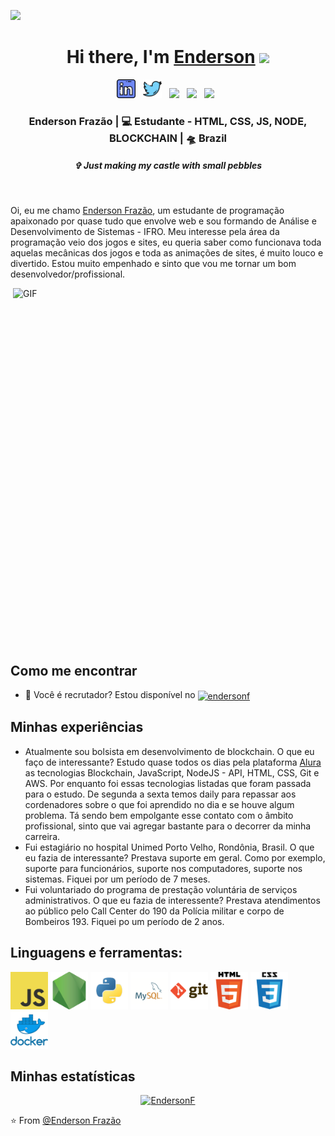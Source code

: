 ![](https://komarev.com/ghpvc/?username=EndersonF&style=flat-plastic&color=blueviolet)
<div align="center">
   <h1>Hi there, I'm <a href="https://github.com/EndersonF">Enderson</a> <img src="https://media.giphy.com/media/hvRJCLFzcasrR4ia7z/giphy.gif" width="25px"> </h1>
</div>

<p align='center'>
   <a href="https://www.linkedin.com/in/enderson-fraz%C3%A3o-121b62175/"><img height="30" src="https://raw.githubusercontent.com/8bithemant/8bithemant/master/linkedin.png?raw=true"></a>&nbsp;&nbsp;
<a href="https://twitter.com/enderson_frazao"><img height="30" src="https://raw.githubusercontent.com/8bithemant/8bithemant/master/twitter.png?raw=true"></a>&nbsp;&nbsp;
<a href="https://www.twitch.tv/enderfpss"><img height="30" src="https://raw.githubusercontent.com/peterthehan/peterthehan/master/assets/twitch.svg"></a>&nbsp;&nbsp;
<a href="https://steamcommunity.com/id/endersonfrazao"><img height="30" src="https://raw.githubusercontent.com/peterthehan/peterthehan/master/assets/steam.svg"></a>&nbsp;&nbsp;
<a href="https://open.spotify.com/user/2fulyxp96vaz0s9w75cvxubjp"><img height="30" src="https://raw.githubusercontent.com/peterthehan/peterthehan/master/assets/spotify.svg"></a>&nbsp;&nbsp;
 </p>
 
 <div align="center">
<h3> Enderson Frazão | 💻 Estudante - HTML, CSS, JS, NODE, BLOCKCHAIN | 🛸 Brazil </h3>
</div>
 <h5 align="center">
   <i>✞ Just making my castle with small pebbles</i>
  </h5>

<br />

Oi, eu me chamo [Enderson Frazão](https://www.linkedin.com/in/enderson-fraz%C3%A3o-121b62175/), um estudante de programação apaixonado por quase tudo que envolve web e sou formando de Análise e Desenvolvimento de Sistemas - IFRO. Meu interesse pela área da programação veio dos jogos e sites, eu queria saber como funcionava toda aquelas mecânicas dos jogos e toda as animações de sites, é muito louco e divertido. Estou muito empenhado e sinto que vou me tornar um bom desenvolvedor/profissional.

<img align= "right" alt="GIF" src="https://media1.giphy.com/media/HoffxyN8ghVuw/giphy.gif?cid=ecf05e47asen0tpup1ivtvw7cr415qgufh1269blh2poud6t&rid=giphy.gif&ct=g" width="500" height="600" />
 
**<h2> Como me encontrar </h2>** 
- 💼 Você é recrutador? Estou disponível no <a href="mailto:enderson.frazao7@gmail.com?subject=Oiii%20again" target="blank">
   <img align="center" alt="endersonf" height="30" width="30" src="https://img.icons8.com/external-justicon-lineal-color-justicon/30/000000/external-gmail-social-media-justicon-lineal-color-justicon.png">
  </a>

**<h2> Minhas experiências </h2>**
- Atualmente sou bolsista em desenvolvimento de blockchain. O que eu faço de interessante? Estudo quase todos os dias pela plataforma [Alura](https://www.alura.com.br/) as tecnologias Blockchain, JavaScript, NodeJS - API, HTML, CSS, Git e AWS. Por enquanto foi essas tecnologias listadas que foram passada para o estudo. De segunda a sexta temos daily para repassar aos cordenadores sobre o que foi aprendido no dia e se houve algum problema. Tá sendo bem empolgante esse contato com o âmbito profissional, sinto que vai agregar bastante para o decorrer da minha carreira.
- Fui estagiário no hospital Unimed Porto Velho, Rondônia, Brasil. O que eu fazia de interessante? Prestava suporte em geral. Como por exemplo, suporte para funcionários, suporte nos computadores, suporte nos sistemas. Fiquei por um período de 7 meses.
- Fui voluntariado do programa de prestação voluntária de serviços administrativos. O que eu fazia de interessente? Prestava atendimentos ao público pelo Call Center do 190 da Polícia militar e corpo de Bombeiros 193. Fiquei po um período de 2 anos.

**<h2> Linguagens e ferramentas:</h2>**
<code><img height="60" src="https://raw.githubusercontent.com/github/explore/80688e429a7d4ef2fca1e82350fe8e3517d3494d/topics/javascript/javascript.png"></code>
<code><img height="60" src="https://raw.githubusercontent.com/github/explore/80688e429a7d4ef2fca1e82350fe8e3517d3494d/topics/nodejs/nodejs.png"></code>
<code><img height="60" src="https://raw.githubusercontent.com/github/explore/80688e429a7d4ef2fca1e82350fe8e3517d3494d/topics/python/python.png"></code>
<code><img height="60" src="https://raw.githubusercontent.com/github/explore/80688e429a7d4ef2fca1e82350fe8e3517d3494d/topics/mysql/mysql.png"></code>
<code><img height="60" src="https://raw.githubusercontent.com/github/explore/80688e429a7d4ef2fca1e82350fe8e3517d3494d/topics/git/git.png"></code>
<code><img height="60" src="https://raw.githubusercontent.com/github/explore/80688e429a7d4ef2fca1e82350fe8e3517d3494d/topics/html/html.png"></code>
<code><img height="60" src="https://raw.githubusercontent.com/github/explore/80688e429a7d4ef2fca1e82350fe8e3517d3494d/topics/css/css.png"></code>
<code><img height="60" src="https://raw.githubusercontent.com/github/explore/80688e429a7d4ef2fca1e82350fe8e3517d3494d/topics/docker/docker.png"></code>

<h2>Minhas estatísticas</h2>
<p align="center" >
<a href="https://github.com/anuraghazra/github-readme-stats"> 
    <img  src="https://github-readme-stats.vercel.app/api?username=EndersonF&&show_icons=true&theme=radical" alt="EndersonF"/>
  </a>
</p>

⭐️ From [@Enderson Frazão](https://github.com/EndersonF)
